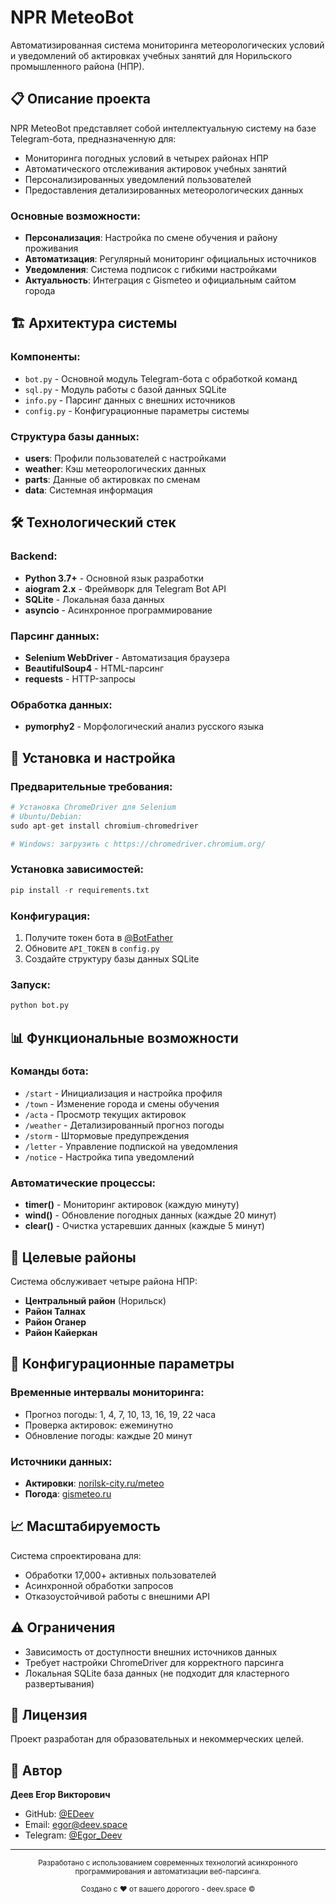 # NPR MeteoBot

Автоматизированная система мониторинга метеорологических условий и уведомлений об актировках учебных занятий для Норильского промышленного района (НПР).

## 📋 Описание проекта

NPR MeteoBot представляет собой интеллектуальную систему на базе Telegram-бота, предназначенную для:
- Мониторинга погодных условий в четырех районах НПР
- Автоматического отслеживания актировок учебных занятий
- Персонализированных уведомлений пользователей
- Предоставления детализированных метеорологических данных

### Основные возможности:
- **Персонализация**: Настройка по смене обучения и району проживания
- **Автоматизация**: Регулярный мониторинг официальных источников
- **Уведомления**: Система подписок с гибкими настройками
- **Актуальность**: Интеграция с Gismeteo и официальным сайтом города

## 🏗️ Архитектура системы

### Компоненты:
- `bot.py` - Основной модуль Telegram-бота с обработкой команд
- `sql.py` - Модуль работы с базой данных SQLite
- `info.py` - Парсинг данных с внешних источников
- `config.py` - Конфигурационные параметры системы

### Структура базы данных:
- **users**: Профили пользователей с настройками
- **weather**: Кэш метеорологических данных
- **parts**: Данные об актировках по сменам
- **data**: Системная информация

## 🛠️ Технологический стек

### Backend:
- **Python 3.7+** - Основной язык разработки
- **aiogram 2.x** - Фреймворк для Telegram Bot API
- **SQLite** - Локальная база данных
- **asyncio** - Асинхронное программирование

### Парсинг данных:
- **Selenium WebDriver** - Автоматизация браузера
- **BeautifulSoup4** - HTML-парсинг
- **requests** - HTTP-запросы

### Обработка данных:
- **pymorphy2** - Морфологический анализ русского языка

## 🚀 Установка и настройка

### Предварительные требования:
```python
# Установка ChromeDriver для Selenium
# Ubuntu/Debian:
sudo apt-get install chromium-chromedriver

# Windows: загрузить с https://chromedriver.chromium.org/
```

### Установка зависимостей:
```python
pip install -r requirements.txt
```

### Конфигурация:
1. Получите токен бота в [@BotFather](https://t.me/BotFather)
2. Обновите `API_TOKEN` в `config.py`
3. Создайте структуру базы данных SQLite

### Запуск:
```python
python bot.py
```

## 📊 Функциональные возможности

### Команды бота:
- `/start` - Инициализация и настройка профиля
- `/town` - Изменение города и смены обучения
- `/acta` - Просмотр текущих актировок
- `/weather` - Детализированный прогноз погоды
- `/storm` - Штормовые предупреждения
- `/letter` - Управление подпиской на уведомления
- `/notice` - Настройка типа уведомлений

### Автоматические процессы:
- **timer()** - Мониторинг актировок (каждую минуту)
- **wind()** - Обновление погодных данных (каждые 20 минут)
- **clear()** - Очистка устаревших данных (каждые 5 минут)

## 🎯 Целевые районы

Система обслуживает четыре района НПР:
- **Центральный район** (Норильск)
- **Район Талнах**
- **Район Оганер**
- **Район Кайеркан**

## 🔧 Конфигурационные параметры

### Временные интервалы мониторинга:
- Прогноз погоды: 1, 4, 7, 10, 13, 16, 19, 22 часа
- Проверка актировок: ежеминутно
- Обновление погоды: каждые 20 минут

### Источники данных:
- **Актировки**: [norilsk-city.ru/meteo](https://www.norilsk-city.ru/meteo/)
- **Погода**: [gismeteo.ru](https://www.gismeteo.ru/)

## 📈 Масштабируемость

Система спроектирована для:
- Обработки 17,000+ активных пользователей
- Асинхронной обработки запросов
- Отказоустойчивой работы с внешними API

## ⚠️ Ограничения

- Зависимость от доступности внешних источников данных
- Требует настройки ChromeDriver для корректного парсинга
- Локальная SQLite база данных (не подходит для кластерного развертывания)

## 📝 Лицензия

Проект разработан для образовательных и некоммерческих целей.

## 👤 Автор

**Деев Егор Викторович**
- GitHub: [@EDeev](https://github.com/EDeev)
- Email: egor@deev.space
- Telegram: [@Egor_Deev](https://t.me/Egor_Deev)

---

<div align="center">
  <sub>Разработано с использованием современных технологий асинхронного программирования и автоматизации веб-парсинга.</sub>
  <p><sub>Создано с ❤️ от вашего дорогого - deev.space ©</sub></p>
</div>
